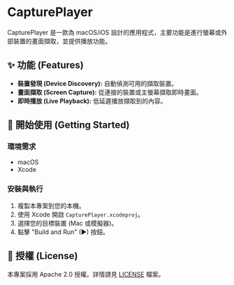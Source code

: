 # CapturePlayer

CapturePlayer 是一款為 macOS/iOS 設計的應用程式，主要功能是進行螢幕或外部裝置的畫面擷取，並提供播放功能。

## ✨ 功能 (Features)

*   **裝置發現 (Device Discovery):** 自動偵測可用的擷取裝置。
*   **畫面擷取 (Screen Capture):** 從連接的裝置或主螢幕擷取即時畫面。
*   **即時播放 (Live Playback):** 低延遲播放擷取到的內容。

## 🚀 開始使用 (Getting Started)

### 環境需求

*   macOS
*   Xcode

### 安裝與執行

1.  複製本專案到您的本機。
2.  使用 Xcode 開啟 `CapturePlayer.xcodeproj`。
3.  選擇您的目標裝置 (Mac 或模擬器)。
4.  點擊 "Build and Run" (▶) 按鈕。

## 📄 授權 (License)

本專案採用 Apache 2.0 授權。詳情請見 [LICENSE](LICENSE) 檔案。
